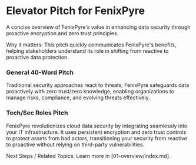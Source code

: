 # Elevator Pitch for FenixPyre

A concise overview of FenixPyre's value in enhancing data security through proactive encryption and zero trust principles.


Why it matters: This pitch quickly communicates FenixPyre's benefits, helping stakeholders understand its role in shifting from reactive to proactive data protection.

### General 40-Word Pitch
Traditional security approaches react to threats; FenixPyre safeguards data proactively with zero trust/zero knowledge, enabling organizations to manage risks, compliance, and evolving threats effectively.

### Tech/Sec Roles Pitch
FenixPyre revolutionizes cloud data security by integrating seamlessly into your IT infrastructure. It uses persistent encryption and zero trust controls to protect assets from bad actors, transitioning your security from reactive to proactive without relying on third-party vulnerabilities.

Next Steps / Related Topics: Learn more in [01-overview/index.md].